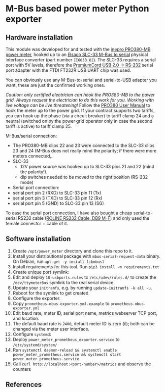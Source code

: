 # M-Bus based power meter Python exporter

## Hardware installation
This module was developed for and tested with the [inepro PRO380-MB power meter], hooked up to an [Elsaco SLC-33 M-Bus to serial] physical interface converter (part number `EI6033.02`).
The SLC-33 requires a serial port with 5V levels, therefore the [PremiumCord USB 2.0 -> RS-232] serial port adapter with the FTDI FT232R USB UART chip was used.

You can obviously use any M-Bus-to-serial and serial-to-USB adapter you want, these are just the confirmed working ones.

*Caution: only certified electrician can hook the PRO380-MB to the power grid. Always request the electrician to do this work for you. Working with live voltage can be live threatening!*
Follow the [PRO380 User Manual] to hook the meter up to the power grid. If your contract supports two tariffs, you can hook up the phase (via a circuit breaker) to tariff clamp 24 and a neutral (switched on by the power grid operator only in case the second tariff is active) to tariff clamp 25.

M-Bus/serial connection:
* The PRO380-MB clips 22 and 23 were connected to the SLC-33 clips 23 and 24 (M-Bus does not really mind the polarity; if there were more meters connected,.
* SLC-33
  * 12V power source was hooked up to SLC-33 pins 21 and 22 (mind the polarity!).
  * dip switches needed to be moved to the right position (RS-232 mode)
* Serial port connection:
 * serial port pin 2 (RXD) to SLC-33 pin 11 (Tx)
 * serial port pin 3 (TXD) to SLC-33 pin 12 (Rx)
 * serial port pin 5 (GND) to SLC-33 pin 13 (SG)

To ease the serial port connection, I have also bought a cheap serial-to-serial RS232 cable ([ROLINE RS232 Cable, DB9 M-F]) and only used the female connector + cable of it.

## Software installation
1. Create `/opt/power_meter` directory and clone this repo to it.
2. Install your distributional package with `mbus-serial-request-data` binary. On Debian, run `apt-get -y install libmbus1`
3. Install requirements for this tool. Run `pip3 install -m requirements.txt`
4. Create unique port symlink:
  1. Edit and deploy `10-usbports.rules` to `/etc/udev/rules.d/` to create the `/dev/ttymeterBus` symlink to the real serial device.
  2. Update your `initramfs`, e.g. by running `update-initramfs -k all -u`.
  3. Reboot for the symlink to get created.
5. Configure the exporter:
  1. Copy `prometheus-mbus-exporter.yml.example` to `prometheus-mbus-exporter.yml`
  2. Edit baud rate, meter ID, serial port name, metrics webserver TCP port, and location.
  3. The default baud rate is `2400`, default meter ID is zero (`0`); both can be changed via the meter user interface.
6. Configure `systemd`:
  1. Deploy `power_meter_prometheus_exporter.service` to `/etc/systemd/system/`
  2. Run `systemctl daemon-reload && systemctl enable power_meter_prometheus.service && systemctl start power_meter_prometheus.service`
7. Call `curl http://localhost:<port-number>/metrics` and observe the counters

## References
[inepro PRO380-MB power meter]: https://ineprometering.com/pro380/
[Elsaco SLC-33 M-Bus to serial]: http://www.elsaco.cz/index.php?file=./produkty/piggy/628_slc33.php
[PremiumCord USB 2.0 -> RS-232]: https://www.gmelectronic.com/converter-usb2-0-to-serial-port-com-premiumcord-ku2-232a
[ROLINE RS232 Cable, DB9 M-F]: https://www.secomp.co.uk/en_GB/roline-rs232-cable-db9-m-f-1-8-m/i/11016218
[PRO380 User Manual]: https://ineprometering.com/wp-content/uploads/2019/04/PRO380-user-manual-V2.18v6.pdf
